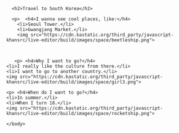 
<html>
    <head>
        <meta charset="utf-8">
        <title>Project: Travel webpage</title>
    </head>
    <body>
    
      <h2>Travel to South Korea</h2>
        
      <p>  <h4>I wanna see cool places, like:</h4>
        <li>Seoul Tower.</li>
        <li>Gwangjang Market.</li>
        <img src="https://cdn.kastatic.org/third_party/javascript-khansrc/live-editor/build/images/space/beetleship.png">
        
       
       
       <p> <h4>Why I want to go?</h4>
    <li>I really like the culture from there.</li>
    <li>I want to go to another country.</li>
    <img src="https://cdn.kastatic.org/third_party/javascript-khansrc/live-editor/build/images/space/girl3.png">
    
    <p> <h4>When do I want to go?</h4>
    <li>In summer.</li>
    <li>When I turn 18.</li>
    <img src="https://cdn.kastatic.org/third_party/javascript-khansrc/live-editor/build/images/space/rocketship.png">
    
    </body>
</html>
